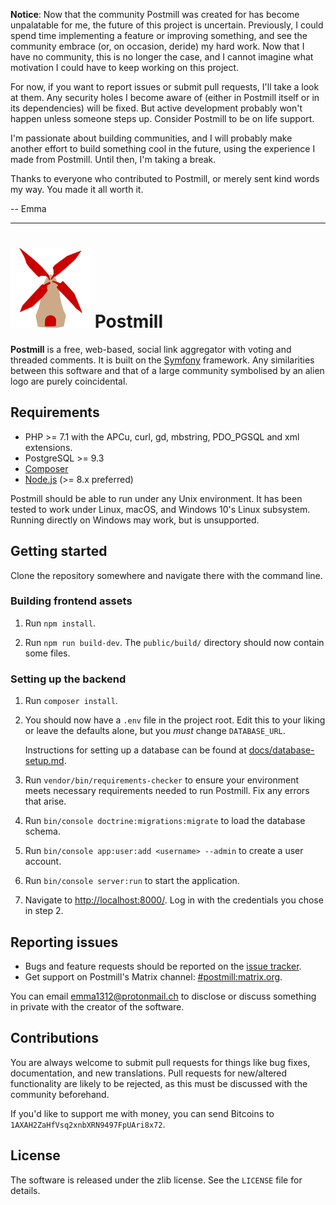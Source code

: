 **Notice**: Now that the community Postmill was created for has become
unpalatable for me, the future of this project is uncertain. Previously, I
could spend time implementing a feature or improving something, and see the
community embrace (or, on occasion, deride) my hard work. Now that I have no
community, this is no longer the case, and I cannot imagine what motivation I
could have to keep working on this project.

For now, if you want to report issues or submit pull requests, I'll take a look
at them. Any security holes I become aware of (either in Postmill itself or in
its dependencies) will be fixed. But active development probably won't happen
unless someone steps up. Consider Postmill to be on life support.

I'm passionate about building communities, and I will probably make another
effort to build something cool in the future, using the experience I made from
Postmill. Until then, I'm taking a break.

Thanks to everyone who contributed to Postmill, or merely sent kind words my
way. You made it all worth it.

-- Emma

***

# ![](docs/assets/postmill-128.png) Postmill

**Postmill** is a free, web-based, social link aggregator with voting and
threaded comments. It is built on the [Symfony](https://symfony.com/) framework.
Any similarities between this software and that of a large community symbolised
by an alien logo are purely coincidental.

## Requirements

* PHP >= 7.1 with the APCu, curl, gd, mbstring, PDO_PGSQL and xml extensions.
* PostgreSQL >= 9.3
* [Composer](https://getcomposer.org/)
* [Node.js](https://nodejs.org/en/) (>= 8.x preferred)

Postmill should be able to run under any Unix environment. It has been tested to
work under Linux, macOS, and Windows 10's Linux subsystem. Running directly on
Windows may work, but is unsupported.

## Getting started

Clone the repository somewhere and navigate there with the command line.

### Building frontend assets

1. Run `npm install`.

2. Run `npm run build-dev`. The `public/build/` directory should now contain
   some files.

### Setting up the backend

1.  Run `composer install`.

2.  You should now have a `.env` file in the project root. Edit this to your
    liking or leave the defaults alone, but you *must* change `DATABASE_URL`.

    Instructions for setting up a database can be found at
    [docs/database-setup.md](docs/database-setup.md).

3.  Run `vendor/bin/requirements-checker` to ensure your environment meets
    necessary requirements needed to run Postmill. Fix any errors that arise.

4.  Run `bin/console doctrine:migrations:migrate` to load the database schema.

5.  Run `bin/console app:user:add <username> --admin` to create a user account.

6.  Run `bin/console server:run` to start the application.

7.  Navigate to <http://localhost:8000/>. Log in with the credentials you chose
    in step 2.

## Reporting issues

* Bugs and feature requests should be reported on the [issue tracker][issues].
* Get support on Postmill's Matrix channel: [#postmill:matrix.org][matrix].

You can email emma1312@protonmail.ch to disclose or discuss something in private
with the creator of the software.

## Contributions

You are always welcome to submit pull requests for things like bug fixes,
documentation, and new translations. Pull requests for new/altered functionality
are likely to be rejected, as this must be discussed with the community
beforehand.

If you'd like to support me with money, you can send Bitcoins to
`1AXAH2ZaHfVsq2xnbXRN9497FpUAri8x72`.

## License

The software is released under the zlib license. See the `LICENSE` file for
details.


[issues]: https://gitlab.com/edgyemma/Postmill/issues
[matrix]: https://matrix.to/#/#postmill:matrix.org
